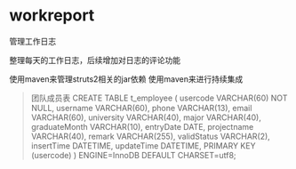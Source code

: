 # workreport
管理工作日志

整理每天的工作日志，后续增加对日志的评论功能

使用maven来管理struts2相关的jar依赖
使用maven来进行持续集成

>团队成员表
CREATE TABLE
    t_employee
    (
        usercode VARCHAR(60) NOT NULL,
        username VARCHAR(60),
        phone VARCHAR(13),
        email VARCHAR(60),
        university VARCHAR(40),
        major VARCHAR(40),
        graduateMonth VARCHAR(10),
        entryDate DATE,
        projectname VARCHAR(40),
        remark VARCHAR(255),
        validStatus VARCHAR(2),
        insertTime DATETIME,
        updateTime DATETIME,
        PRIMARY KEY (usercode)
    )
    ENGINE=InnoDB DEFAULT CHARSET=utf8;
    
